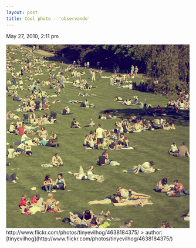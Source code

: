 ```yaml
---
layout: post
title: Cool photo - 'observando'
---
```


May 27, 2010, 2:11 pm

<img src="/img/637567264.jpg" alt="observando" />
http://www.flickr.com/photos/tinyevilhog/4638184375/
> author:[tinyevilhog](http://www.flickr.com/photos/tinyevilhog/4638184375/)    


